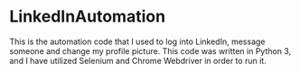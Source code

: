 # LinkedInAutomation

This is the automation code that I used to log into LinkedIn, message someone and change my profile picture.
This code was written in Python 3, and I have utilized Selenium and Chrome Webdriver in order to run it. 
